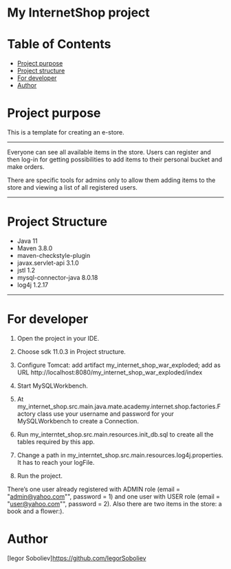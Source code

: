 # My InternetShop project




# Table of Contents
* [Project purpose](#purpose)
* [Project structure](#structure)
* [For developer](#developer-start)
* [Author](#author)

# <a name="purpose"></a>Project purpose
This is a template for creating an e-store.
<hr>

Everyone can see all available items in the store. Users can register and then log-in for
getting possibilities to add items to their personal bucket and make orders.

There are specific tools for admins only to allow them adding items to the store and viewing 
a list of all registered users.
<hr>

# <a name="structure"></a>Project Structure
* Java 11
* Maven 3.8.0
* maven-checkstyle-plugin
* javax.servlet-api 3.1.0
* jstl 1.2
* mysql-connector-java 8.0.18
* log4j 1.2.17
<hr>

# <a name="developer-start"></a>For developer

1. Open the project in your IDE.

2. Choose sdk 11.0.3 in Project struсture.

3. Configure Tomcat:
add artifact my_internet_shop_war_exploded;
add as URL http://localhost:8080/my_internet_shop_war_exploded/index 

4. Start MySQLWorkbench.

5. At my_internet_shop.src.main.java.mate.academy.internet.shop.factories.Factory class use your username 
and password for your MySQLWorkbench to create a Connection.

6. Run my_interntet_shop.src.main.resources.init_db.sql to create all the tables required by this app.

7. Change a path in my_interntet_shop.src.main.resources.log4j.properties. It has to reach your logFile.

8. Run the project.

There’s one user already registered with ADMIN role (email = "admin@yahoo.com"", password = 1) and
one user with USER role (email = "user@yahoo.com"", password = 2).
Also there are two items in the store: a book and a flower:).

# <a name="author"></a>Author

[Iegor Soboliev]https://github.com/IegorSoboliev



